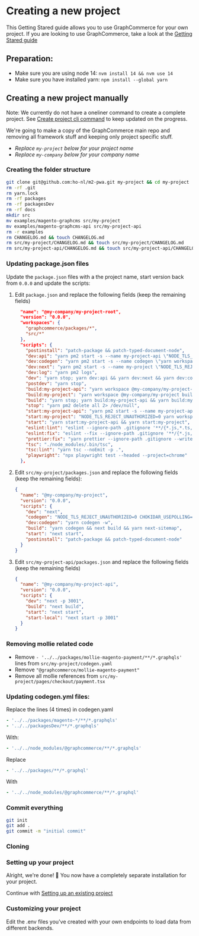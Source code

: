# Creating a new project

This Getting Stared guide allows you to use GraphCommerce for your own project.
If you are looking to use GraphCommerce, take a look at the
[Getting Stared guide](./getting-started.md)

## Preparation:

- Make sure you are using node 14: `nvm install 14 && nvm use 14`
- Make sure you have installed yarn: `npm install --global yarn`

## Creating a new project manually

Note: We currently do not have a oneliner command to create a complete project.
See [Create project cli command](https://github.com/ho-nl/m2-pwa/issues/1174) to
keep updated on the progress.

We're going to make a copy of the GraphCommerce main repo and removing all
framework stuff and keeping only project specific stuff.

- _Replace `my-project` below for your project name_
- _Replace `my-company` below for your company name_

### Creating the folder structure

```bash
git clone git@github.com:ho-nl/m2-pwa.git my-project && cd my-project
rm -rf .git
rm yarn.lock
rm -rf packages
rm -rf packagesDev
rm -rf docs
mkdir src
mv examples/magento-graphcms src/my-project
mv examples/magento-graphcms-api src/my-project-api
rm -r examples
rm CHANGELOG.md && touch CHANGELOG.md
rm src/my-project/CHANGELOG.md && touch src/my-project/CHANGELOG.md
rm src/my-project-api/CHANGELOG.md && touch src/my-project-api/CHANGELOG.md
```

### Updating package.json files

Update the `package.json` files with a the project name, start version back from
`0.0.0` and update the scripts:

1. Edit `package.json` and replace the following fields (keep the remaining
   fields)

   ```json
     "name": "@my-company/my-project-root",
     "version": "0.0.0",
     "workspaces": {
       "graphcommerce/packages/*",
       "src/*"
     },
     "scripts": {
       "postinstall": "patch-package && patch-typed-document-node",
       "dev:api": "yarn pm2 start -s --name my-project-api \"NODE_TLS_REJECT_UNAUTHORIZED=0 yarn workspace @my-company/my-project-api dev \" && sleep 5",
       "dev:codegen": "yarn pm2 start -s --name codegen \"yarn workspace @my-company/my-project dev:codegen \"",
       "dev:next": "yarn pm2 start -s --name my-project \"NODE_TLS_REJECT_UNAUTHORIZED=0 yarn workspace @my-company/my-project dev\"",
       "dev:log": "yarn pm2 logs",
       "dev": "yarn stop; yarn dev:api && yarn dev:next && yarn dev:codegen && yarn dev:log",
       "postdev": "yarn stop",
       "build:my-project-api": "yarn workspace @my-company/my-project-api build && yarn start:my-project-api",
       "build:my-project": "yarn workspace @my-company/my-project build",
       "build": "yarn stop; yarn build:my-project-api && yarn build:my-project; yarn stop",
       "stop": "yarn pm2 delete all 2> /dev/null",
       "start:my-project-api": "yarn pm2 start -s --name my-project-api \"NODE_TLS_REJECT_UNAUTHORIZED=0 yarn workspace @my-company/my-project-api start-local\" && sleep 2",
       "start:my-project": "NODE_TLS_REJECT_UNAUTHORIZED=0 yarn workspace @my-company/my-project start",
       "start": "yarn start:my-project-api && yarn start:my-project",
       "eslint:lint": "eslint --ignore-path .gitignore '**/{*.js,*.ts,*.tsx}'",
       "eslint:fix": "eslint --fix --ignore-path .gitignore '**/{*.js,*.ts,*.tsx}'",
       "prettier:fix": "yarn prettier --ignore-path .gitignore --write '**/*.{ts,tsx,css,html,json}'",
       "tsc": "./node_modules/.bin/tsc",
       "tsc:lint": "yarn tsc --noEmit -p .",
       "playwright": "npx playwright test --headed --project=chrome"
     },
   ```

2. Edit `src/my-project/packages.json` and replace the following fields (keep
   the remaining fields):

   ```json
   {
     "name": "@my-company/my-project",
     "version": "0.0.0",
     "scripts": {
       "dev": "next",
       "codegen": "NODE_TLS_REJECT_UNAUTHORIZED=0 CHOKIDAR_USEPOLLING=0 node -r dotenv/config node_modules/.bin/graphql-codegen",
       "dev:codegen": "yarn codegen -w",
       "build": "yarn codegen && next build && yarn next-sitemap",
       "start": "next start",
       "postinstall": "patch-package && patch-typed-document-node"
     }
   }
   ```

3. Edit `src/my-project-api/packages.json` and replace the following fields
   (keep the remaining fields)

   ```json
   {
     "name": "@my-company/my-project-api",
     "version": "0.0.0",
     "scripts": {
       "dev": "next -p 3001",
       "build": "next build",
       "start": "next start",
       "start-local": "next start -p 3001"
     }
   }
   ```

### Removing mollie related code

- Remove `- '../../packages/mollie-magento-payment/**/*.graphqls'` lines from
  `src/my-project/codegen.yaml`
- Remove `"@graphcommerce/mollie-magento-payment"`
- Remove all mollie references from `src/my-project/pages/checkout/payment.tsx`

### Updating codegen.yml files:

Replace the lines (4 times) in codegen.yaml

```yml
- '../../packages/magento-*/**/*.graphqls'
- '../../packagesDev/**/*.graphqls'
```

With:

```yml
- '../../node_modules/@graphcommerce/**/*.graphqls'
```

Replace

```yml
- '../../packages/**/*.graphql'
```

With

```yml
- '../../node_modules/@graphcommerce/**/*.graphql'
```

### Commit everything

```bash
git init
git add .
git commit -m "initial commit"
```

### Cloning

### Setting up your project

Alright, we're done! 🎉 You now have a completely separate installation for your
project.

Continue with [Setting up an existing project](existing-project.md)

### Customizing your project

Edit the .env files you've created with your own endpoints to load data from
different backends.
